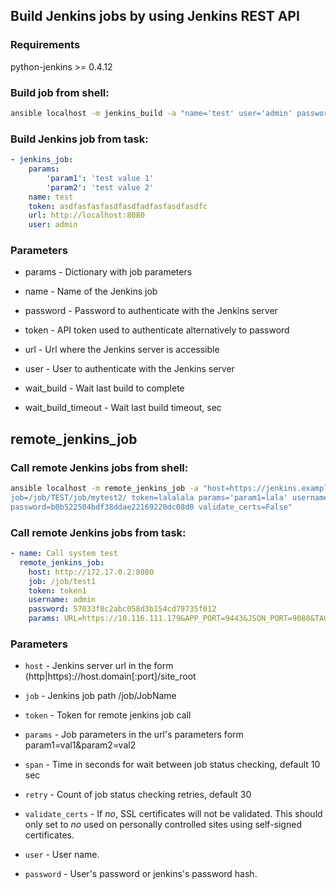 ## Build Jenkins jobs by using Jenkins REST API

### Requirements

python-jenkins >= 0.4.12

### Build job from shell:

```bash
ansible localhost -m jenkins_build -a "name='test' user='admin' password='admin' url='http://localhost:32769'" -M ./library
```

### Build Jenkins job from task:

```yaml
- jenkins_job:
    params:
        'param1': 'test value 1'
        'param2': 'test value 2'
    name: test
    token: asdfasfasfasdfasdfadfasfasdfasdfc
    url: http://localhost:8080
    user: admin
```

### Parameters

* params - Dictionary with job parameters

* name - Name of the Jenkins job

* password - Password to authenticate with the Jenkins server

* token - API token used to authenticate alternatively to password

* url - Url where the Jenkins server is accessible

* user - User to authenticate with the Jenkins server

* wait_build - Wait last build to complete

* wait_build_timeout - Wait last build timeout, sec

## remote_jenkins_job

### Call remote Jenkins jobs from shell:

```bash
ansible localhost -m remote_jenkins_job -a "host=https://jenkins.example.com/jenkins \
job=/job/TEST/job/mytest2/ token=lalalala params='param1=lala' username=jenkins-username \
password=b0b522504bdf38ddae22169220dc08d0 validate_certs=False"
```

### Call remote Jenkins jobs from task:

```yaml
- name: Call system test
  remote_jenkins_job:
    host: http://172.17.0.2:8080
    job: /job/test1
    token: token1
    username: admin
    password: 57033f8c2abc058d3b154cd79735f012
    params: URL=https://10.116.111.179&APP_PORT=9443&JSON_PORT=9080&TAGS=test*
```

### Parameters

* `host` - Jenkins server url in the form (http|https)://host.domain[:port]/site_root

* `job` - Jenkins job path /job/JobName

* `token` - Token for remote jenkins job call

* `params` - Job parameters in the url's parameters form param1=val1&param2=val2

* `span` -  Time in seconds for wait between job status checking, default 10 sec

* `retry` - Count of job status checking retries, default 30

* `validate_certs` - If *no*, SSL certificates will not be validated. This should only set to *no* used on personally controlled sites using self-signed certificates.

* `user` - User name.

* `password` - User's password or jenkins's password hash.

